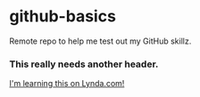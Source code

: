 # github-basics
Remote repo to help me test out my GitHub skillz.
### This really needs another header.
[I'm learning this on Lynda.com!](http://lynda.com)
